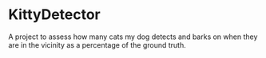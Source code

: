 # KittyDetector
A project to assess how many cats my dog detects and barks on when they are in the vicinity as a percentage of the ground truth. 
